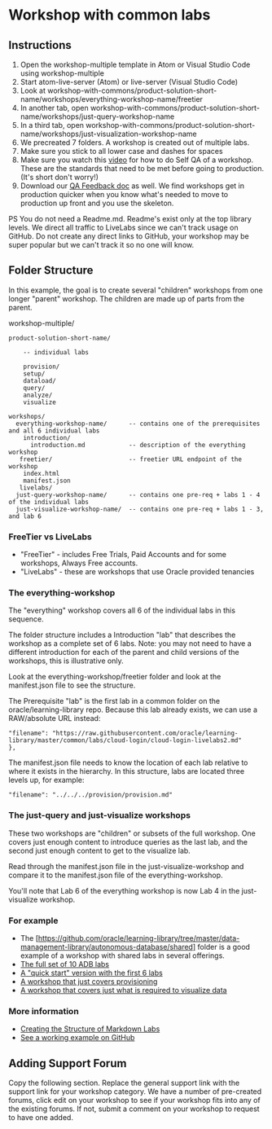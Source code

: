 # Workshop with common labs

## Instructions

1. Open the workshop-multiple template in Atom or Visual Studio Code using workshop-multiple
2. Start atom-live-server (Atom) or live-server (Visual Studio Code)
3. Look at workshop-with-commons/product-solution-short-name/workshops/everything-workshop-name/freetier
4. In another tab, open workshop-with-commons/product-solution-short-name/workshops/just-query-workshop-name
5. In a third tab, open workshop-with-commons/product-solution-short-name/workshops/just-visualization-workshop-name
6. We precreated 7 folders.  A workshop is created out of multiple labs.  
7. Make sure you stick to all lower case and dashes for spaces
8. Make sure you watch this [video](https://otube.oracle.com/media/1_ucr6grc6) for how to do Self QA of a workshop.  These are the standards that need to be met before going to production.  (It's short don't worry!)
9. Download our [QA Feedback doc](https://confluence.oraclecorp.com/confluence/download/attachments/1966947336/LiveLabs-QA-Feedback-Form-v2.docx?version=2&modificationDate=1598913736000&api=v2) as well.  We find workshops get in production quicker when you know what's needed to move to production up front and you use the skeleton.

PS  You do not need a Readme.md.  Readme's exist only at the top library levels. We direct all traffic to LiveLabs since we can't track usage on GitHub.  Do not create any direct links to GitHub, your workshop may be super popular but we can't track it so no one will know.

## Folder Structure

In this example, the goal is to create several "children" workshops from one longer "parent" workshop. The children are made up of parts from the parent.

workshop-multiple/

    product-solution-short-name/

        -- individual labs

        provision/
        setup/
        dataload/
        query/
        analyze/
        visualize

    workshops/
      everything-workshop-name/      -- contains one of the prerequisites and all 6 individual labs
        introduction/
          introduction.md            -- description of the everything workshop
       freetier/                     -- freetier URL endpoint of the workshop
        index.html
        manifest.json
       livelabs/
      just-query-workshop-name/      -- contains one pre-req + labs 1 - 4 of the individual labs
      just-visualize-workshop-name/  -- contains one pre-req + labs 1 - 3, and lab 6

### FreeTier vs LiveLabs

* "FreeTier" - includes Free Trials, Paid Accounts and for some workshops, Always Free accounts.
* "LiveLabs" - these are workshops that use Oracle provided tenancies

### The everything-workshop

The "everything" workshop covers all 6 of the individual labs in this sequence.

The folder structure includes a Introduction "lab" that describes the workshop as a complete set of 6 labs. Note: you may not need to have a different introduction for each of the parent and child versions of the workshops, this is illustrative only.

Look at the everything-workshop/freetier folder and look at the manifest.json file to see the structure.

The Prerequisite "lab" is the first lab in a common folder on the oracle/learning-library repo. Because this lab already exists, we can use a RAW/absolute URL instead:

  ```
  "filename": "https://raw.githubusercontent.com/oracle/learning-library/master/common/labs/cloud-login/cloud-login-livelabs2.md"        },
  ```

The manifest.json file needs to know the location of each lab relative to where it exists in the hierarchy. In this structure, labs are located three levels up, for example:

  ```
  "filename": "../../../provision/provision.md"
  ```

### The just-query and just-visualize workshops

These two workshops are "children" or subsets of the full workshop. One covers just enough content to introduce queries as the last lab, and the second just enough content to get to the visualize lab.

Read through the manifest.json file in the just-visualize-workshop and compare it to the manifest.json file of the everything-workshop.

You'll note that Lab 6 of the everything workshop is now Lab 4 in the just-visualize workshop.

### For example

* The [https://github.com/oracle/learning-library/tree/master/data-management-library/autonomous-database/shared] folder is a good example of a workshop with shared labs in several offerings.
* [The full set of 10 ADB labs](https://oracle.github.io/learning-library/data-management-library/autonomous-database/shared/workshops/freetier-indepth/)
* [A "quick start" version with the first 6 labs](https://oracle.github.io/learning-library/data-management-library/autonomous-database/shared/workshops/freetier-overview/)
* [A workshop that just covers provisioning](https://oracle.github.io/learning-library/data-management-library/autonomous-database/shared/workshops/provision/freetier/)
* [A workshop that covers just what is required to visualize data](https://oracle.github.io/learning-library/data-management-library/autonomous-database/shared/workshops/visualizations/freetier)

### More information

* [Creating the Structure of Markdown Labs](https://confluence.oraclecorp.com/confluence/display/DCS/Creating+the+Structure+of+Markdown+Labs)
* [See a working example on GitHub](https://github.com/oracle/learning-library/tree/master/data-management-library/autonomous-database/shared)

## Adding Support Forum

Copy the following section.  Replace the general support link with the support link for your workshop category.  We have a number of pre-created forums, click edit on your workshop to see if your workshop fits into any of the existing forums.  If not, submit a comment on your workshop to request to have one added.


